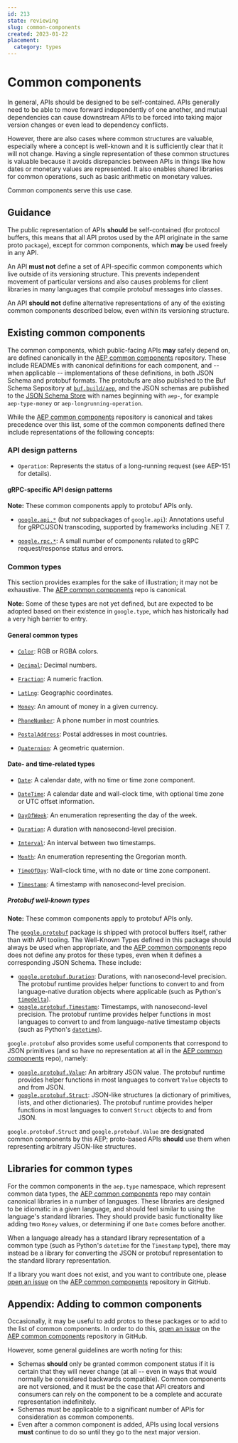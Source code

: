 ```yaml
---
id: 213
state: reviewing
slug: common-components
created: 2023-01-22
placement:
  category: types
---
```

# Common components

In general, APIs should be designed to be self-contained. APIs generally need
to be able to move forward independently of one another, and mutual
dependencies can cause downstream APIs to be forced into taking major version
changes or even lead to dependency conflicts.

However, there are also cases where common structures are valuable, especially
where a concept is well-known and it is sufficiently clear that it will not
change. Having a single representation of these common structures is valuable
because it avoids disrepancies between APIs in things like how dates or
monetary values are represented. It also enables shared libraries for common
operations, such as basic arithmetic on monetary values.

Common components serve this use case.

## Guidance

The public representation of APIs **should** be self-contained (for protocol
buffers, this means that all API protos used by the API originate in the same
proto `package`), except for common components, which **may** be used freely in
any API.

An API **must not** define a set of API-specific common components which live
outside of its versioning structure. This prevents independent movement of
particular versions and also causes problems for client libraries in many
languages that compile protobuf messages into classes.

An API **should not** define alternative representations of any of the existing
common components described below, even within its versioning structure.

## Existing common components

The common components, which public-facing APIs **may** safely depend on, are
defined canonically in the [AEP common components][] repository. These include
READMEs with canonical definitions for each component, and -- when applicable
-- implementations of these definitions, in both JSON Schema and protobuf
formats. The protobufs are also published to the Buf Schema Sepository at
[`buf.build/aep`][buf], and the JSON schemas are published to the [JSON Schema
Store][] with names beginning with `aep-`, for example `aep-type-money` or
`aep-longrunning-operation`.

While the [AEP common components][] repository is canonical and takes
precedence over this list, some of the common components defined there include
representations of the following concepts:

### API design patterns

- `Operation`: Represents the status of a long-running request (see AEP-151 for
  details).

#### gRPC-specific API design patterns

**Note:** These common components apply to protobuf APIs only.

- [`google.api.*`][api] (but _not_ subpackages of `google.api`): Annotations
  useful for gRPC/JSON transcoding, supported by frameworks including .NET 7.

- [`google.rpc.*`][rpc]: A small number of components related to gRPC
  request/response status and errors.

### Common types

This section provides examples for the sake of illustration; it may not be
exhaustive. The [AEP common components][] repo is canonical.

**Note:** Some of these types are not yet defined, but are expected to be
adopted based on their existence in `google.type`, which has historically had a
very high barrier to entry.

#### General common types

- [`Color`][color]: RGB or RGBA colors.

- [`Decimal`][decimal]: Decimal numbers.

- [`Fraction`][fraction]: A numeric fraction.

- [`LatLng`][lat_lng]: Geographic coordinates.

- [`Money`][money]: An amount of money in a given currency.

- [`PhoneNumber`][phone_number]: A phone number in most countries.

- [`PostalAddress`][postal_address]: Postal addresses in most countries.

- [`Quaternion`][quaternion]: A geometric quaternion.

#### Date- and time-related types

- [`Date`][date]: A calendar date, with no time or time zone component.

- [`DateTime`][date_time]: A calendar date and wall-clock time, with optional
  time zone or UTC offset information.

- [`DayOfWeek`][day_of_week]: An enumeration representing the day of the week.

- [`Duration`][duration]: A duration with nanosecond-level precision.

- [`Interval`][interval]: An interval between two timestamps.

- [`Month`][month]: An enumeration representing the Gregorian month.

- [`TimeOfDay`][time_of_day]: Wall-clock time, with no date or time zone
  component.

- [`Timestamp`][timestamp]: A timestamp with nanosecond-level precision.

##### Protobuf well-known types

**Note:** These common components apply to protobuf APIs only.

The [`google.protobuf`][protobuf] package is shipped with protocol buffers
itself, rather than with API tooling. The Well-Known Types defined in this
package should always be used when appropriate, and the [AEP common
components][] repo does not define any protos for these types, even when it
defines a corresponding JSON Schema. These include:

- [`google.protobuf.Duration`][duration]: Durations, with nanosecond-level
  precision. The protobuf runtime provides helper functions to convert to and
  from language-native duration objects where applicable (such as Python's
  [`timedelta`][timedelta]).
- [`google.protobuf.Timestamp`][timestamp]: Timestamps, with nanosecond-level
  precision. The protobuf runtime provides helper functions in most languages
  to convert to and from language-native timestamp objects (such as Python's
  [`datetime`][datetime]).

`google.protobuf` also provides some useful components that correspond to JSON
primitives (and so have no representation at all in the [AEP common
components][] repo), namely:

- [`google.protobuf.Value`][struct]: An arbitrary JSON value. The protobuf
  runtime provides helper functions in most languages to convert `Value`
  objects to and from JSON.
- [`google.protobuf.Struct`][struct]: JSON-like structures (a dictionary of
  primitives, lists, and other dictionaries). The protobuf runtime provides
  helper functions in most languages to convert `Struct` objects to and from
  JSON.

`google.protobuf.Struct` and `google.protobuf.Value` are designated common
components by this AEP; proto-based APIs **should** use them when representing
arbitrary JSON-like structures.

## Libraries for common types

For the common components in the `aep.type` namespace, which represent common
data types, the [AEP common components][] repo may contain canonical libraries
in a number of languages. These libraries are designed to be idiomatic in a
given language, and should feel similar to using the language's standard
libraries. They should provide basic functionality like adding two `Money`
values, or determining if one `Date` comes before another.

When a language already has a standard library representation of a common type
(such as Python's `datetime` for the `Timestamp` type), there may instead be a
library for converting the JSON or protobuf representation to the standard
library representation.

If a library you want does not exist, and you want to contribute one, please
[open an issue][] on the [AEP common components][] repository in GitHub.

## Appendix: Adding to common components

Occasionally, it may be useful to add protos to these packages or to add to the
list of common components. In order to do this, [open an issue][] on the [AEP
common components][] repository in GitHub.

However, some general guidelines are worth noting for this:

- Schemas **should** only be granted common component status if it is certain
  that they will never change (at all -- even in ways that would normally be
  considered backwards compatible). Common components are not versioned, and it
  must be the case that API creators and consumers can rely on the component to
  be a complete and accurate representation indefinitely.
- Schemas must be applicable to a significant number of APIs for consideration
  as common components.
- Even after a common component is added, APIs using local versions **must**
  continue to do so until they go to the next major version.

<!-- prettier-ignore-start -->
[api]: https://github.com/googleapis/googleapis/tree/master/google/api
[rpc]: https://github.com/googleapis/googleapis/tree/master/google/rpc

[color]: https://github.com/aep-dev/aep/tree/master/schemas/type/color.md
[decimal]: https://github.com/aep-dev/aep/tree/master/schemas/type/decimal.md
[fraction]: https://github.com/aep-dev/aep/tree/master/schemas/type/fraction.md
[lat_lng]: https://github.com/aep-dev/aep/tree/master/schemas/type/lat_lng.md
[money]: https://github.com/aep-dev/aep/tree/master/schemas/type/money.md
[phone_number]: https://github.com/aep-dev/aep/tree/master/schemas/type/phone_number.md
[postal_address]: https://github.com/aep-dev/aep/tree/master/schemas/type/postal_address.md
[quaternion]: https://github.com/aep-dev/aep/tree/master/schemas/type/quaternion.md

[date]: https://github.com/aep-dev/aep/tree/master/schemas/type/date.md
[date_time]: https://github.com/aep-dev/aep/tree/master/schemas/type/date_time.md
[day_of_week]: https://github.com/aep-dev/aep/tree/master/schemas/type/day_of_week.md
[duration]: https://github.com/aep-dev/aep/tree/master/schemas/type/duration.md
[interval]: https://github.com/aep-dev/aep/tree/master/schemas/type/interval.md
[month]: https://github.com/aep-dev/aep/tree/master/schemas/type/month.md
[time_of_day]: https://github.com/aep-dev/aep/tree/master/schemas/type/time_of_day.md
[timestamp]: https://github.com/aep-dev/aep/tree/master/schemas/type/timestamp.md

[datetime]: https://docs.python.org/3/library/datetime.html#datetime.datetime
[duration]: https://github.com/protocolbuffers/protobuf/blob/master/src/google/protobuf/duration.proto
[protobuf]: https://github.com/protocolbuffers/protobuf/tree/main/src/google/protobuf
[struct]: https://github.com/protocolbuffers/protobuf/blob/master/src/google/protobuf/struct.proto
[timedelta]: https://docs.python.org/3/library/datetime.html#datetime.timedelta
[timestamp]: https://github.com/protocolbuffers/protobuf/blob/master/src/google/protobuf/timestamp.proto

[open an issue]: https://github.com/aep-dev/aep/issues
[aep common components]: https://github.com/aep-dev/aep
[json schema store]: https://www.schemastore.org/json/
[buf]: https://buf.build/aep
<!-- prettier-ignore-end -->
